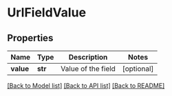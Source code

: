 # UrlFieldValue

## Properties
Name | Type | Description | Notes
------------ | ------------- | ------------- | -------------
**value** | **str** | Value of the field | [optional] 

[[Back to Model list]](../README.md#documentation-for-models) [[Back to API list]](../README.md#documentation-for-api-endpoints) [[Back to README]](../README.md)

